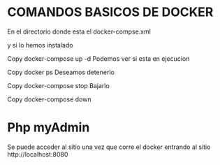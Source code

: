 # COMANDOS BASICOS DE DOCKER

En el directorio donde esta el docker-compse.xml

y si lo hemos instalado

Copy
docker-compose up -d
Podemos ver si esta en ejecucion

Copy
docker ps
Deseamos detenerlo

Copy
docker-compose stop
Bajarlo

Copy
docker-compose down


# Php myAdmin
Se puede acceder al sitio una vez que corre el docker entrando al sitio
http://localhost:8080